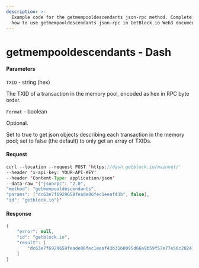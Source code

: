 ```yaml
---
description: >-
  Example code for the getmempooldescendants json-rpc method. Сomplete guide on
  how to use getmempooldescendants json-rpc in GetBlock.io Web3 documentation.
---
```


# getmempooldescendants - Dash

#### Parameters

`TXID` - string (hex)

The TXID of a transaction in the memory pool, encoded as hex in RPC byte order.

`Format` - boolean

Optional.

Set to true to get json objects describing each transaction in the memory pool; set to false (the default) to only get an array of TXIDs.

#### Request

```java
curl --location --request POST 'https://dash.getblock.io/mainnet/' 
--header 'x-api-key: YOUR-API-KEY' 
--header 'Content-Type: application/json' 
--data-raw '{"jsonrpc": "2.0",
"method": "getmempooldescendants",
"params": ["dc63e7f6929658feade06fec1eeaf43b", false],
"id": "getblock.io"}'
```

#### Response

```java
{
    "error": null,
    "id": "getblock.io",
    "result": [
        "dc63e7f6929658feade06fec1eeaf43b3160095d66a9b59f57e77e56c20241fc"
    ]
}
```

